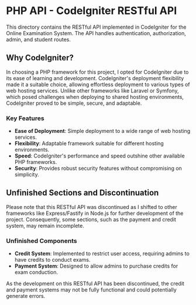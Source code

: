 # PHP API - CodeIgniter RESTful API

This directory contains the RESTful API implemented in CodeIgniter for the Online Examination System. The API handles authentication, authorization, admin, and student routes.

## Why CodeIgniter?

In choosing a PHP framework for this project, I opted for CodeIgniter due to its ease of learning and development. CodeIgniter's deployment flexibility made it a suitable choice, allowing effortless deployment to various types of web hosting services. Unlike other frameworks like Laravel or Symfony, which posed challenges when deploying to shared hosting environments, CodeIgniter proved to be simple, secure, and adaptable.

### Key Features

- **Ease of Deployment**: Simple deployment to a wide range of web hosting services.
- **Flexibility**: Adaptable framework suitable for different hosting environments.
- **Speed**: CodeIgniter's performance and speed outshine other available PHP frameworks.
- **Security**: Provides robust security features without compromising on simplicity.

## Unfinished Sections and Discontinuation

Please note that this RESTful API was discontinued as I shifted to other frameworks like Express/Fastify in Node.js for further development of the project. Consequently, some sections, such as the payment and credit system, may remain incomplete.

### Unfinished Components

- **Credit System**: Implemented to restrict user access, requiring admins to have credits to conduct exams.
- **Payment System**: Designed to allow admins to purchase credits for exam conduction.
  
As the development on this RESTful API has been discontinued, the credit and payment systems may not be fully functional and could potentially generate errors.
